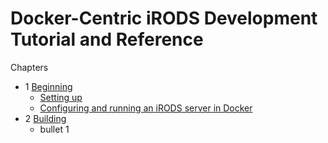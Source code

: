 # Docker-Centric iRODS Development Tutorial and Reference

Chapters
  - 1 [Beginning](./Chapter_01.md)
    * [Setting up](./Chapter_01.md#a-setting-up)
    * [Configuring and running an iRODS server in Docker](./Chapter_01.md#configuring-and-running-an-irods-server-in-docker)
  - 2 [Building](./Chapter_02.md)
    * bullet 1

